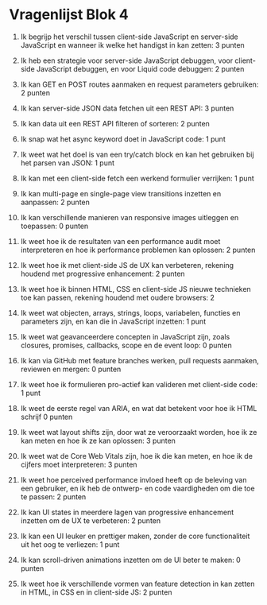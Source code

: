 # Vragenlijst Blok 4

1. Ik begrijp het verschil tussen client-side JavaScript en server-side JavaScript en wanneer ik welke het handigst in kan zetten: 3 punten

<!-- Het verschil tussen client side en server side is dat client side voor het gedrag van de website werkt en server side ervoor zorgt dat de backend goed werkt -->

2. Ik heb een strategie voor server-side JavaScript debuggen, voor client-side JavaScript debuggen, en voor Liquid code debuggen: 2 punten

<!-- Voor server side en client side JavaScript debug ik met console.log() en in Liquid debug ik met {{ array | json }} -->

3. Ik kan GET en POST routes aanmaken en request parameters gebruiken: 2 punten

<!-- Ik kan GET en POST routes aanmaken, alleen heb ik soms nog moeite met een POST. Request parameters gaan goed. Voorbeeld:

app.get('/details/:id', async function (request, response) {
  // console.log("GET detail pagina met een id "+request.params.id)

  // Const  de links naar de verschillende data
  // Hier moet je en fetch doen die de data van het artwork ophaalt
  // Plus uit een andere tabel halen of het artwork een like heeft!

  const artworkURL = `https://fdnd-agency.directus.app/items/fabrique_art_objects?filter[id][_eq]=${request.params.id}&fields=*,fabrique_users_fabrique_art_objects.*`;
  const artworkFetch = await fetch(artworkURL)
  const artworkJSON = await artworkFetch.json()

  const likedArtworks = `https://fdnd-agency.directus.app/items/fabrique_users_fabrique_art_objects?filter={"fabrique_users_id":3}`
  const likedArtworksFetch = await fetch(likedArtworks)
  const likedArtworksJSON = await likedArtworksFetch.json()

  // console.log(artworkJSON.data)

  response.render('details.liquid', {
    artworkData: artworkJSON.data,
    likedArtworks: likedArtworksJSON.data
  })
})

app.post('/like-artwork/:id', async function (request, response) {
  // console.log("we hebben een post " + request.params.id)

  // Post naar database
  await fetch(postLikeUrl,{
    method: 'POST',
    headers: {
      'Content-Type': 'application/json',
    },
    body: JSON.stringify({
      //"fabrique_users_id": 1,
      //"fabrique_art_objects_id": 33,
      // Naam in database: id van de user
      fabrique_users_id: 3,
      // Naam in database: id van item die je wilt toevoegen
      fabrique_art_objects_id: request.params.id
    }),
  })
//   console.log("POST is gedaan  ")

  response.redirect(303, '/details/'+request.params.id)
}) -->

4. Ik kan server-side JSON data fetchen uit een REST API: 3 punten

<!-- Ik vraag hier een fetch aan en dat zet ik om in Liquid -->

5. Ik kan data uit een REST API filteren of sorteren: 2 punten

<!-- Voor het filteren of sorteren van data uit een REST API gebruik ik ?=filter en ?=sort -->
 
6. Ik snap wat het async keyword doet in JavaScript code: 1 punt

<!-- Het async keyword zorgt ervoor dat andere dingen niet blokkeren tijdens het ophalen van data -->

7. Ik weet wat het doel is van een try/catch block en kan het gebruiken bij het parsen van JSON: 1 punt

<!-- Volgens mij kan je met try iets proberen op te halen en als dat niet lukt dat er iets anders gebeurd -->

8. Ik kan met een client-side fetch een werkend formulier verrijken: 1 punt

<!-- Ik kan met client-side form validation ervoor zorgen dat het formulier geoptimaliseerd wordt -->

9. Ik kan multi-page en single-page view transitions inzetten en aanpassen: 2 punten

<!-- Ik kan nu een multi-page transition maken met een view-transition, single-page view-transition heb ik nog niet aan gewerkt -->

10. Ik kan verschillende manieren van responsive images uitleggen en toepassen: 0 punten

<!-- Ik heb nog geen responsive images geïmplementeerd, ik heb er 1 keer mee gespeeld:
<picture>
    <source srcset="foto.avif" type="image/avif">
    <source srcset="foto.webp" type="image/webp">
    <img src="foto.jpg" alt="" width="512" height="256">
</picture>

Ook heb ik loading=lazy gebruikt zodat de afbeelding pas in beeld komt wanneer deze helemaal is geladen
 -->
 
11. Ik weet hoe ik de resultaten van een performance audit moet interpreteren en hoe ik performance problemen kan oplossen: 2 punten

<!-- Tijdens het doen van een performance audit wordt er duidelijk weergegeven waar de problemen liggen en kan ik de problemen oplossen, ik heb alleen nog niet met resposive images gewerkt -->

12. Ik weet hoe ik met client-side JS de UX kan verbeteren, rekening houdend met progressive enhancement: 2 punten

<!-- Door zo veel mogelijk rekening te houden met PE, schrijf ik de HTML zodat de basis werkt, en met CSS en Client side JS kan ik de gebruikservaring verbeteren door het toegankelijker en visueel beter te maken -->

13. Ik weet hoe ik binnen HTML, CSS en client-side JS nieuwe technieken toe kan passen, rekening houdend met oudere browsers: 2 

<!-- Ik gebruik PE om de basis te laten werken, daarna zorg ik ervoor dat het element er beter uitziet en toegankelijker is voor de gebruiker met CSS en client side JS. Dit test ik door het product te testen in Browserstack. -->

14. Ik weet wat objecten, arrays, strings, loops, variabelen, functies en parameters zijn, en kan die in JavaScript inzetten: 1 punt

<!-- Ik weet nog niet van alles wat het is, ik vind het vaak moeilijk om de namen te onthouden maar werk er wel allemaal mee. -->

15. Ik weet wat geavanceerdere concepten in JavaScript zijn, zoals closures, promises, callbacks, scope en de event loop: 0 punten

<!-- Ik weet niet zo goed wat dit is en hoe ik het kan toepassen -->
 
16. Ik kan via GitHub met feature branches werken, pull requests aanmaken, reviewen en mergen: 0 punten

<!-- Ik heb hier nog niet mee gewerkt -->

17. Ik weet hoe ik formulieren pro-actief kan valideren met client-side code: 1 punt

<!-- Ik kan een POST formilier actief valideren met client side JSON zodat deze een succes state kan kijgen -->

18. Ik weet de eerste regel van ARIA, en wat dat betekent voor hoe ik HTML schrijf 0 punten

<!-- Nog niet gebruikt -->

19. Ik weet wat layout shifts zijn, door wat ze veroorzaakt worden, hoe ik ze kan meten en hoe ik ze kan oplossen: 3 punten

<!-- Layout shifts zijn onverwachte verschuivingen van content op een webpagina tijdens het laden. Ze worden veroorzaakt door afbeeldingen zonder vaste afmetingen of dynamische elementen zoals banners. Je kunt ze meten met de CLS-score (Cumulative Layout Shift), bijvoorbeeld via Lighthouse of PageSpeed Insights. Je voorkomt layout shifts door altijd ruimte te reserveren voor content, zoals vaste hoogte/breedte bij afbeeldingen en slim gebruik van fonts. -->

20. Ik weet wat de Core Web Vitals zijn, hoe ik die kan meten, en hoe ik de cijfers moet interpreteren: 3 punten

<!-- Core Web Vitals zijn drie statistieken van Google die de gebruikerservaring meten: LCP, FID en CLS. Ze meten laadsnelheid, interactiviteit en visuele stabiliteit. Je kunt ze meten met tools zoals PageSpeed Insights of Lighthouse. De cijfers helpen je te bepalen of je website snel en gebruiksvriendelijk genoeg is. -->
 
21. Ik weet hoe perceived performance invloed heeft op de beleving van een gebruiker, en ik heb de ontwerp- en code vaardigheden om die toe te passen: 2 punten

<!-- Tijdens het ontwerpen van een perceived performance heb ik gekozen voor een skeleton die toont wanneer de kunstwerken aan het inladen zijn. Zo heeft de gebruiker het idee dat er iets gebeurd op de achtergrond en vind de gebruiker het niet erg om hier even op te wachten -->

22. Ik kan UI states in meerdere lagen van progressive enhancement inzetten om de UX te verbeteren: 2 punten

<!-- Ik heb UI states op de empty state, ideal state en succes state toegepast om de UX te verbeteren -->

23. Ik kan een UI leuker en prettiger maken, zonder de core functionaliteit uit het oog te verliezen: 1 punt

<!-- Ik heb hier nog niet echt aan gewerkt -->

24. Ik kan scroll-driven animations inzetten om de UI beter te maken: 0 punten

<!-- Ik heb hier nog niet echt aan gewerkt, alleen de skeleton maar die is niet op scroll -->

25. Ik weet hoe ik verschillende vormen van feature detection in kan zetten in HTML, in CSS en in client-side JS: 2 punten

<!-- Ik heb gebruik gemaakt van `@supports` om ervoor te zorgen dat het element het ten alle tijden doet, ookal zit de gebruiker op een oudere browser

https://github.com/RenzoWille/user-experience-enhanced-website/blob/eec03b3f1bf1f70638f6a71bddcaef7a71c35fb0/public/details.css#L14-L16
 -->